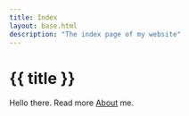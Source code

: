```yaml
---
title: Index
layout: base.html
description: "The index page of my website"
---
```

# {{ title }}
Hello there. Read more [About](/About) me.